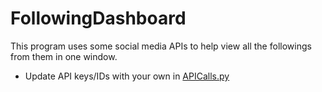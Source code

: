 # FollowingDashboard
This program uses some social media APIs to help view all the followings from them in one window.


- Update API keys/IDs with your own in [APICalls.py](https://github.com/haydnady/FollowingDashboard/blob/master/APICalls.py)